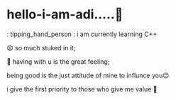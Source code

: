 # hello-i-am-adi.....:wave:

: tipping_hand_person : i am currently learning C++

:weary: so much stuked in it;

:pleading_face: having with u is the great feeling;

being good is the just attitude of mine to influnce you:relieved:

     
i give the first priority to those who give me value :grimacing:


